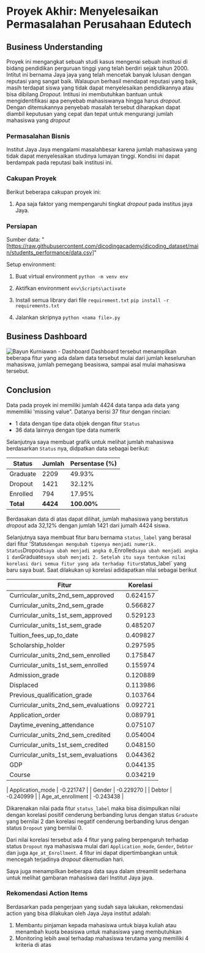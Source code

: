 # Proyek Akhir: Menyelesaikan Permasalahan Perusahaan Edutech

## Business Understanding

Proyek ini mengangkat sebuah studi kasus mengenai sebuah institusi di bidang pendidikan perguruan tinggi yang telah berdiri sejak tahun 2000. Intitut ini bernama Jaya jaya yang telah mencetak banyak lulusan dengan reputasi yang sangat baik. Walaupun berhasil mendapat reputasi yang baik, masih terdapat siswa yang tidak dapat menyelesaikan pendidikannya atau bisa dibilang *Dropout*.
Intitusi ini membutuhkan bantuan untuk mengidentifikasi apa penyebab mahasiswanya hingga harus *dropout*. Dengan ditemukannya penyebab masalah tersebut diharapkan dapat diambil keputusan yang cepat dan tepat untuk mengurangi jumlah mahasiswa yang *dropout*

### Permasalahan Bisnis

Institut Jaya Jaya mengalami masalahbesar karena jumlah mahasiswa yang tidak dapat menyelesaikan studinya lumayan tinggi. Kondisi ini dapat berdampak pada reputasi baik institusi ini.

### Cakupan Proyek

Berikut beberapa cakupan proyek ini:

1. Apa saja faktor yang mempengaruhi tingkat *dropout* pada institus jaya Jaya.

### Persiapan

Sumber data: "[https://raw.githubusercontent.com/dicodingacademy/dicoding_dataset/main/students_performance/data.csv]"

Setup environment:

1. Buat virtual environment
   `python -m venv env`

2. Aktifkan environment
   `env\Scripts\activate`

3. Install semua library dari file `requirement.txt`
   `pip install -r requirements.txt`

4. Jalankan skripnya
   `python <nama file>.py`

## Business Dashboard

![Bayun Kurniawan - Dashboard](https://github.com/user-attachments/assets/33ea3b22-ac09-41f2-a5a2-1f1e9b2a4bb8)
Dashboard tersebut menampilkan beberapa fitur yang ada dalam data tersebut mulai dari jumlah keseluruhan mahasiswa, jumlah pemegang beasiswa, sampai asal mulai mahasiswa tersebut.

## Conclusion

Data pada proyek ini memiliki jumlah 4424 data tanpa ada data yang mmemiliki 'missing value".
Datanya berisi 37 fitur dengan rincian:
- 1 data dengan tipe data objek dengan fitur `Status`
- 36 data lainnya dengan tipe data numerik

Selanjutnya saya membuat grafik untuk melihat jumlah mahasiswa berdasarkan `Status` nya, didpatkan data sebagai berikut:

| Status    | Jumlah | Persentase (%) |
|-----------|--------|----------------|
| Graduate  | 2209   | 49.93%         |
| Dropout   | 1421   | 32.12%         |
| Enrolled  | 794    | 17.95%         |
| **Total** | **4424** | **100.00%**  |

Berdasakan data di atas dapat dilihat, jumlah mahasiswa yang berstatus *dropout* ada 32,12% dengan jumlah 1421 dari jumalh 4424 siswa. 

Selanjutnya saya membuat fitur baru bernama `status_label` yang berasal dari fitur 'Status` dengan mengubah tipenya menjadi numerik. Status `Dropout` saya ubah menjadi angka 0, `Enrolled` saya ubah menjadi angka 1 dan `Graduate` saya ubah menjadi 2. Setelah itu saya tentukan nilai korelasi dari semua fitur yang ada terhadap fitur `status_label` yang baru saya buat. 
Saat dilakukan uji korelasi adidapatkan nilai sebagai berikut

| Fitur                                     | Korelasi  |
|-------------------------------------------|-----------|
| Curricular_units_2nd_sem_approved         | 0.624157  |
| Curricular_units_2nd_sem_grade            | 0.566827  |
| Curricular_units_1st_sem_approved         | 0.529123  |
| Curricular_units_1st_sem_grade            | 0.485207  |
| Tuition_fees_up_to_date                   | 0.409827  |
| Scholarship_holder                        | 0.297595  |
| Curricular_units_2nd_sem_enrolled         | 0.175847  |
| Curricular_units_1st_sem_enrolled         | 0.155974  |
| Admission_grade                           | 0.120889  |
| Displaced                                 | 0.113986  |
| Previous_qualification_grade              | 0.103764  |
| Curricular_units_2nd_sem_evaluations      | 0.092721  |
| Application_order                         | 0.089791  |
| Daytime_evening_attendance                | 0.075107  |
| Curricular_units_2nd_sem_credited         | 0.054004  |
| Curricular_units_1st_sem_credited         | 0.048150  |
| Curricular_units_1st_sem_evaluations      | 0.044362  |
| GDP                                       | 0.044135  |
| Course                                    | 0.034219  |

| Application_mode                          | -0.221747 |
| Gender                                    | -0.229270 |
| Debtor                                    | -0.240999 |
| Age_at_enrollment                         | -0.243438 |

Dikarenakan nilai pada fitur `status_label` maka bisa disimpulkan nilai dengan korelasi positif cenderung berbanding lurus dengan status `Graduate` yang bernilai 2 dan korelasi negatif cenderung berbanding lurus dengan status `Dropout` yang bernilai 0.

Dari nilai korelasi tersebut ada 4 fitur yang paling berpengaruh terhadap status `Dropout` nya mahasiswa mulai dari `Application_mode`, `Gender`, `Debtor` dan juga `Age_at_Enrollment`. 4 fitur ini dapat dipertimbangkan untuk mencegah terjadinya *dropout* dikemudian hari.

Saya juga menampilkan beberapa data saya dalam streamlit sederhana untuk melihat gambaran mahasiswa dari Institut Jaya jaya.


### Rekomendasi Action Items
Berdasarkan pada pengerjaan yang sudah saya lakukan, rekomendasi action yang bisa dilakukan oleh Jaya Jaya institut adalah:
1. Membantu pinjaman kepada mahasiswa untuk biaya kuliah atau menambah kuota beasiswa untuk mahasiswa yang membutuhkan
2. Monitoring lebih awal terhadap mahasiswa terutama yang memiliki 4 kriteria di atas 
